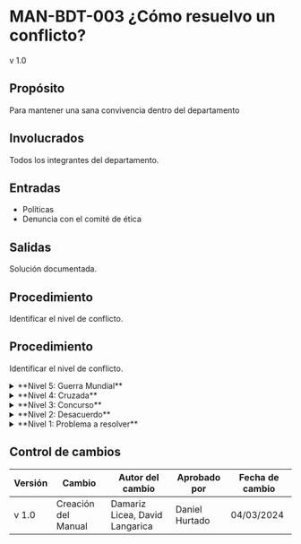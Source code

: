 # MAN-BDT-003 ¿Cómo resuelvo un conflicto?

v 1.0

## Propósito

Para mantener una sana convivencia dentro del departamento

## Involucrados

Todos los integrantes del departamento.

## Entradas

<ul>
<li>Políticas</li>
<li>Denuncia con el comité de ética</li>
</ul>

## Salidas

Solución documentada.

## Procedimiento

Identificar el nivel de conflicto.

## Procedimiento

Identificar el nivel de conflicto.

<details>
<summary>
**Nivel 5: Guerra Mundial**
</summary>

Este es el nivel más alto de conflicto. La mentalidad principal es “ganar a toda costa”, y hay violencia física, mental y/o psicológica.

En este nivel de conflicto se debe de actuar conscientemente importante hacer lo que sea necesario para prevenir que las personas se lastimen unas a otras, sin poner en riesgo tu integridad.

Algunas recomendaciones son:

<ul>
<li>Separar a las personas involucradas físicamente, si es seguro hacerlo.</li>
<li>Alertar a las personas, en voz alta, que estás llamando a seguridad.</li>
<li>Si es posible, desactiva la situación distrayendo a las partes en conflicto.</li>
</ul>

Si logras que las personas se separen, llévalas a espacios separados hasta que se calmen, y en ese momento, plantea el diálogo como una solución.

De acceder a una sesión de diálogo, busca un mediador y espacio neutral para garantizar la comodidad de ambas partes. Se recomienda leer la información de los demás niveles para otras estrategias.

</details>

<details>
<summary>
**Nivel 4: Cruzada**
</summary>

En este nivel, las partes pueden creer que la otra nunca cambiará, por lo que no vale la pena hablar con ellas. Puede haber un deseo de involucrar a más personas para la causa personal.

Para este nivel de conflicto, establece estructuras de seguridad para disminuir el nivel de conflictos a través de la diplomacia, pensamientos constructivos del otro grupo, empatía y negociaciones.

Algunas recomendaciones son:

<ul>
<li>Facilitar la comunicación entre las partes en conflicto.</li>
<li>Proporcionar un espacio seguro para que las partes expresen sus preocupaciones y sentimientos.</li>
<li>Utilizar técnicas de mediación para ayudar a las partes a llegar a un acuerdo.</li>
<li> Buscar puntos o intereses en común, que hagan que la división ceda</li>
<li> Hacer preguntas que generen empatía entre ambas partes, por ejemplo: __¿Qué consideras que la otra persona hace bien?, ¿Qué crees que la otra persona piensa de ti?, __ </li>
</ul>

</details>

<details>
<summary>
**Nivel 3: Concurso**
</summary>

En este nivel, el lenguaje se distorsiona y los problemas reales se pierden. De modo que se puede comenzar a personalizar el conflicto, centrándose en las personas en lugar de los problemas.

Algunas recomendaciones son:

<ul>
<li>Negociar cuando el objeto de conflicto se puede dividir y no se comprometen los valores de cada parte.</li>
<li>Identificar los intereses de cada parte.</li>
<li>Buscar soluciones que satisfagan los intereses de todas las partes.</li>
<li>Llamar a una persona que tome una postura neutral para facilitar la discusión, si es necesario.</li>
<li> Establecer la situación de manera objetiva</li>
</ul>

</details>

<details>
<summary>
**Nivel 2: Desacuerdo**
</summary>

Aquí, las personas pueden comenzar a atender al ego y tomar una postura defensiva en lugar de trabajar juntas para resolverlos.

Algunas recomendaciones son:

<ul>
<li>Empodera al otro para resolver el problema</li>
<li>Crea seguridad en el equipo a través de acciones que restablezcan el sentimiento de seguridad, por ejemplo: juegos y actividades de integración que fortalezcan el sentido de pertenencia y fortalezcan los valores del equipo.</li>
<li>Proporcionar formación y recursos para ayudar a las partes a resolver sus propios conflictos.</li>
<li>Crear oportunidades para la interacción positiva y la construcción de relaciones.</li>
<li>Reconocer y recompensar el comportamiento cooperativo.</li>
</ul>

</details>

<details>
<summary>
**Nivel 1: Problema a resolver**
</summary>
Este es el nivel más bajo de conflicto, donde los miembros del equipo se involucran en el conflicto de manera abierta y constructiva y buscan entender las perspectivas de los demás para encontrar una solución en conjunto.

Algunas recomendaciones son:

<ul>
<li>Buscar una solución en la que ambas partes resulten ganadoras.</li>
<li>Facilitar la comunicación abierta y honesta.</li>
<li>Animar a las partes a compartir sus perspectivas y a escuchar las de los demás.</li>
<li>Trabajar juntos para encontrar una solución que satisfaga a todas las partes.</li>
<li>Tomar una decisión basada en el consenso, escuchando a todos los involucrados hasta llegar a algo en el que todos estén de acuerdo.</li>
</ul>

</details>

## Control de cambios

| Versión | Cambio              | Autor del cambio               | Aprobado por   | Fecha de cambio |
| ------- | ------------------- | ------------------------------ | -------------- | --------------- |
| v 1.0   | Creación del Manual | Damariz Licea, David Langarica | Daniel Hurtado | 04/03/2024      |

